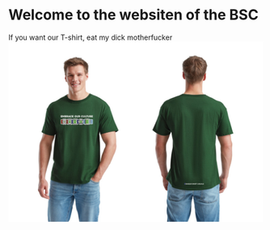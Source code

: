 # Welcome to the websiten of the BSC


If you want our T-shirt, eat my dick motherfucker
![](./img/WhatsApp%20Image%202024-09-26%20at%2022.05.56.jpeg)